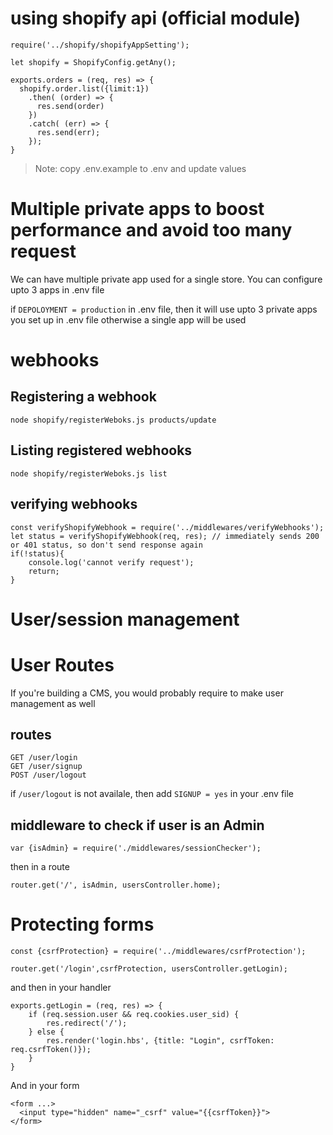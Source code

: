
# using shopify api (official module)

```
require('../shopify/shopifyAppSetting');

let shopify = ShopifyConfig.getAny();

exports.orders = (req, res) => {
  shopify.order.list({limit:1})
    .then( (order) => {
      res.send(order)
    })
    .catch( (err) => {
      res.send(err);
    });
}
```

> Note: copy .env.example to .env and update values

# Multiple private apps to boost performance and avoid too many request

We can have multiple private app used for a single store. You can configure upto 3 apps in .env file

if `DEPOLOYMENT = production` in .env file, then it will use upto 3 private apps you set up in .env file otherwise a single app will be used

# webhooks

## Registering a webhook

```
node shopify/registerWeboks.js products/update
```

## Listing registered webhooks

```
node shopify/registerWeboks.js list
```

## verifying webhooks

```
const verifyShopifyWebhook = require('../middlewares/verifyWebhooks');
let status = verifyShopifyWebhook(req, res); // immediately sends 200 or 401 status, so don't send response again
if(!status){
    console.log('cannot verify request');
    return;
}
```


# User/session management 


# User Routes

If you're building a CMS, you would probably require to make user management as well

## routes

```
GET /user/login
GET /user/signup
POST /user/logout
```

if `/user/logout` is not availale, then add `SIGNUP = yes` in your .env file

## middleware to check if user is an Admin

```
var {isAdmin} = require('./middlewares/sessionChecker');
```
then in a route

```
router.get('/', isAdmin, usersController.home);
```

# Protecting forms

```
const {csrfProtection} = require('../middlewares/csrfProtection');

router.get('/login',csrfProtection, usersController.getLogin);
```

and then in your handler

```
exports.getLogin = (req, res) => {
    if (req.session.user && req.cookies.user_sid) {
        res.redirect('/');
    } else {
        res.render('login.hbs', {title: "Login", csrfToken: req.csrfToken()});
    }
}
```

And in your form

```
<form ...>
  <input type="hidden" name="_csrf" value="{{csrfToken}}">
</form>
```
